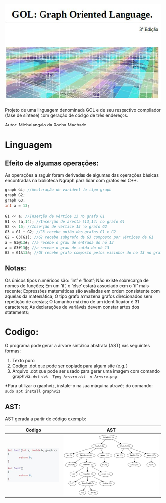 ![Screenshot](Capturar.JPG)

Projeto de uma linguagem denominada GOL e de seu respectivo compilador (fase de síntese) com geração de código de três endereços.

Autor: Michelangelo da Rocha Machado

# Linguagem
## Efeito de algumas operações:

As operações a seguir foram derivadas de algumas das operações
básicas encontradas na biblioteca Ngraph para lidar com grafos em C++.

```c
graph G1; //Declaração de variável do tipo graph
graph G2;
graph G3;
int a = 13;

G1 << a; //Inserção de vértice 13 no grafo G1
G1 << (a,14); //Inserção de aresta (13,14) no grafo G1
G2 << 15; //Inserção de vértice 15 no grafo G2
G3 = G1 + G2; //G3 recebe união dos grafos G1 e G2
G2 = G3[G1]; //G2 recebe subgrafo de G3 composto por vértices de G1
a = G3@13#; //a recebe o grau de entrada do nó 13
a = G3#13@; //a recebe o grau de saída do nó 13
G3 = G1&13&; //G3 recebe grafo composto pelos vizinhos do nó 13 no grafo G1
```

## Notas:

Os únicos tipos numéricos são: ‘int’ e ‘float’; Não existe sobrecarga
de nomes de funções; Em um ‘if’, o ‘else' estará associado com o ‘if’
mais recente; Expressões matemáticas são avaliadas em ordem
consistente com aquelas da matemática; O tipo grafo armazena grafos
direcionados sem repetição de arestas; O tamanho máximo de um
identificador é 31 caracteres; As declarações de variáveis devem
constar antes dos statements;

# Codigo:

O programa pode gerar a árvore sintática abstrata (AST) nas seguintes formas:
1. Texto puro
2. Codigo .dot que pode ser copiado para algum site (e.g. ) 
3. Arquivo .dot que pode ser usado para gerar uma imagem com comando graphviz: ```dot dot -Tpng Arvore.dot -o Arvore.png ```

\*Para utilizar o graphviz, instale-o na sua máquina através do comando: ```sudo apt install graphviz```

## AST:
AST gerada a partir de código exemplo:

| Codigo        | AST           |
| ------------- |:-------------:|
| <img src="https://github.com/michelangelo246/Compilador/blob/master/Codigo.PNG" width="250">      | <img src="https://github.com/michelangelo246/Compilador/blob/master/Arvore.png" width="500">

